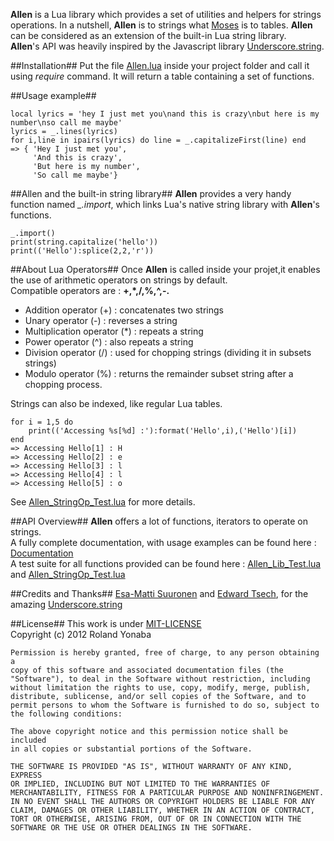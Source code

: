﻿__Allen__ is a Lua library which provides a set of utilities and helpers for strings operations.
In a nutshell, __Allen__ is to strings what [Moses][] is to tables.
__Allen__ can be considered as an extension of the built-in Lua string library.<br/>
__Allen__'s API was heavily inspired by the Javascript library [Underscore.string][].

##Installation##
Put the file [Allen.lua][] inside your project folder and call it using *require* command.
It will return a table containing a set of functions.

##Usage example##

    local lyrics = 'hey I just met you\nand this is crazy\nbut here is my number\nso call me maybe'
    lyrics = _.lines(lyrics)
    for i,line in ipairs(lyrics) do line = _.capitalizeFirst(line) end
    => { 'Hey I just met you',
         'And this is crazy',
         'But here is my number',
         'So call me maybe'}
	
##Allen and the built-in string library##
__Allen__ provides a very handy function named *_.import*, which links Lua's native string library with __Allen__'s functions.

    _.import()
    print(string.capitalize('hello'))
    print(('Hello'):splice(2,2,'r'))

##About Lua Operators##
Once __Allen__ is called inside your projet,it enables the use of arithmetic operators on strings by default.<br/>
Compatible operators are : __+,*,/,%,^,-.__

* Addition operator (+) : concatenates two strings
* Unary operator (-) : reverses a string
* Multiplication operator (*) : repeats a string
* Power operator (^) : also repeats a string
* Division operator (/) : used for chopping strings (dividing it in subsets strings)
* Modulo operator (%) : returns the remainder subset string after a chopping process.

Strings can also be indexed, like regular Lua tables.

    for i = 1,5 do 
	    print(('Accessing %s[%d] :'):format('Hello',i),('Hello')[i]) 
	end
    => Accessing Hello[1] :	H
    => Accessing Hello[2] :	e
    => Accessing Hello[3] :	l
    => Accessing Hello[4] :	l
    => Accessing Hello[5] :	o

See [Allen_StringOp_Test.lua][] for more details.
	
##API Overview##
__Allen__ offers a lot of functions, iterators to operate on strings.<br/>
A fully complete documentation, with usage examples can be found here : [Documentation][]<br/>
A test suite for all functions provided can be found here : [Allen_Lib_Test.lua][] and [Allen_StringOp_Test.lua][]

##Credits and Thanks##
[Esa-Matti Suuronen][] and [Edward Tsech][], for the amazing [Underscore.string][]

##License##
This work is under [MIT-LICENSE][]<br/>
Copyright (c) 2012 Roland Yonaba

    Permission is hereby granted, free of charge, to any person obtaining a
    copy of this software and associated documentation files (the
    "Software"), to deal in the Software without restriction, including
    without limitation the rights to use, copy, modify, merge, publish,
    distribute, sublicense, and/or sell copies of the Software, and to
    permit persons to whom the Software is furnished to do so, subject to
    the following conditions:

    The above copyright notice and this permission notice shall be included
    in all copies or substantial portions of the Software.

    THE SOFTWARE IS PROVIDED "AS IS", WITHOUT WARRANTY OF ANY KIND, EXPRESS
    OR IMPLIED, INCLUDING BUT NOT LIMITED TO THE WARRANTIES OF
    MERCHANTABILITY, FITNESS FOR A PARTICULAR PURPOSE AND NONINFRINGEMENT.
    IN NO EVENT SHALL THE AUTHORS OR COPYRIGHT HOLDERS BE LIABLE FOR ANY
    CLAIM, DAMAGES OR OTHER LIABILITY, WHETHER IN AN ACTION OF CONTRACT,
    TORT OR OTHERWISE, ARISING FROM, OUT OF OR IN CONNECTION WITH THE
    SOFTWARE OR THE USE OR OTHER DEALINGS IN THE SOFTWARE.

[Underscore.string]: https://github.com/epeli/underscore.string
[Moses]: https://github.com/Yonaba/Moses
[Allen.lua]: https://github.com/Yonaba/Allen/blob/master/Lib/Allen.lua
[Documentation]: https://github.com/Yonaba/Allen/blob/master/Documentation
[Allen_Lib_Test.lua]: https://github.com/Yonaba/Allen/blob/master/Allen_Lib_Test.lua
[Allen_StringOp_Test.lua]: https://github.com/Yonaba/Allen/blob/master/Allen_StringOp_Test.lua
[Esa-Matti Suuronen]: https://github.com/epeli
[Edward Tsech]: https://github.com/edtsech
[MIT-LICENSE]: http://www.opensource.org/licenses/mit-license.php